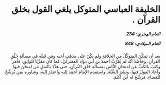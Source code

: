 <h1 dir="rtl">الخليفة العباسي المتوكل يلغي القول بخلق القرآن .</h1>

<h5 dir="rtl">العام الهجري:  234

العام الميلادي: 848

</h5>

<p dir="rtl">بعد أن تمكَّنَ المتوكِّلُ من الخلافةِ ولم يكُنْ على مذهَبِ أخيه ومَن قَبلَه في مسألةِ خَلْقِ القرآنِ، وخاصَّةً أنَّه لم يُقَرِّبْ أحمدَ بنَ أبي دؤاد المعتزليَّ، كما كان مقرَّبًا للواثِقِ، فأمر وكتَبَ بالكَفِّ عن امتحانِ النَّاسِ بمسألةِ خَلقِ القُرآنِ، حتى هدَّدَ بالقتلِ مَن امتحَنَ فيها وأعاد القولَ فيها، ونشَرَ السُّنَّةَ, واستقدم الإمامَ أحمَدَ إليه واعتذَرَ إليه، وشاوره بمن يُرشَّحُ للقضاءِ، فرشَّحَ له ابنَ أكثَمَ.</p></br>
